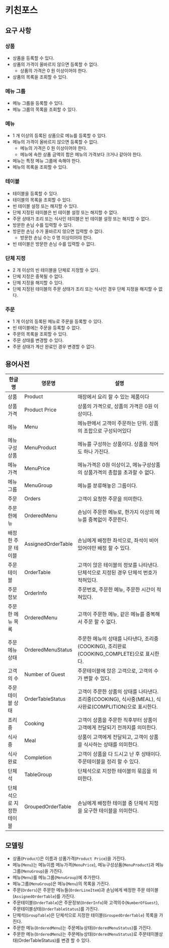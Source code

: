 # 키친포스

## 요구 사항

### 상품

* 상품을 등록할 수 있다.
* 상품의 가격이 올바르지 않으면 등록할 수 없다.
    * 상품의 가격은 0 원 이상이어야 한다.
* 상품의 목록을 조회할 수 있다.

### 메뉴 그룹

* 메뉴 그룹을 등록할 수 있다.
* 메뉴 그룹의 목록을 조회할 수 있다.

### 메뉴

* 1 개 이상의 등록된 상품으로 메뉴를 등록할 수 있다.
* 메뉴의 가격이 올바르지 않으면 등록할 수 없다.
    * 메뉴의 가격은 0 원 이상이어야 한다.
    * 메뉴에 속한 상품 금액의 합은 메뉴의 가격보다 크거나 같아야 한다.
* 메뉴는 특정 메뉴 그룹에 속해야 한다.
* 메뉴의 목록을 조회할 수 있다.

### 테이블

* 테이블을 등록할 수 있다.
* 테이블의 목록을 조회할 수 있다.
* 빈 테이블 설정 또는 해지할 수 있다.
* 단체 지정된 테이블은 빈 테이블 설정 또는 해지할 수 없다.
* 주문 상태가 조리 또는 식사인 테이블은 빈 테이블 설정 또는 해지할 수 없다.
* 방문한 손님 수를 입력할 수 있다.
* 방문한 손님 수가 올바르지 않으면 입력할 수 없다.
    * 방문한 손님 수는 0 명 이상이어야 한다.
* 빈 테이블은 방문한 손님 수를 입력할 수 없다.

### 단체 지정

* 2 개 이상의 빈 테이블을 단체로 지정할 수 있다.
* 단체 지정은 중복될 수 없다.
* 단체 지정을 해지할 수 있다.
* 단체 지정된 테이블의 주문 상태가 조리 또는 식사인 경우 단체 지정을 해지할 수 없다.

### 주문

* 1 개 이상의 등록된 메뉴로 주문을 등록할 수 있다.
* 빈 테이블에는 주문을 등록할 수 없다.
* 주문의 목록을 조회할 수 있다.
* 주문 상태를 변경할 수 있다.
* 주문 상태가 계산 완료인 경우 변경할 수 없다.

## 용어사전

|한글명|영문명|설명|
|---|---|---|
|상품|Product|매장에서 요리 할 수 있는 제품이다|
|상품가격|Product Price|상품의 가격으로, 상품의 가격은 0원 이상이다.|
|메뉴|Menu|메뉴판에서 고객이 주문하는 단위. 상품의 조합으로 구성되어있다|
|메뉴구성상품|MenuProduct|메뉴를 구성하는 상품이다. 상품을 적어도 하나 가진다.|
|메뉴가격|MenuPrice|메뉴가격은 0원 이상이고, 메뉴구성상품의 상품가격의 총합을 초과할 수 없다.|
|메뉴그룹|MenuGroup|메뉴를 분류해놓은 그룹이다.|
|주문|Orders|고객이 요청한 주문을 의미한다.|
|주문한메뉴|OrderedMenu|손님이 주문한 메뉴로, 한가지 이상의 메뉴를 중복없이 주문한다.|
|배정한 주문 테이블|AssignedOrderTable|손님에게 배정한 좌석으로, 좌석이 비어있어야만 배정 할 수 있다.|
|주문테이블|OrderTable|고객이 앉은 테이블의 정보를 나타낸다. 단체석으로 지정된 경우 단체석 번호가 적혀있다.|
|주문정보|OrderInfo|주문번호, 주문한 메뉴, 주문한 시간이 적혀있다.|
|주문한 메뉴 목록|OrderedMenu|고객이 주문한 메뉴, 같은 메뉴를 중복해서 주문 할 수 없다.|
|주문메뉴상태|OrderedMenuStatus|주문한 메뉴의 상태를 나타낸다, 조리중(COOKING), 조리완료(COOKING_COMPLETE)으로 표시한다.|
|고객의 수|Number of Guest|주문테이블에 앉은 고객으로, 고객의 수가 변할 수 있다.|
|주문테이블 상태|OrderTableStatus|고객이 주문한 상품의 상태를 나타낸다. 조리중(COOKING), 식사중(MEAL), 식사완료(COMPLITION)으로 표시한다.|
|조리중|Cooking|고객이 상품을 주문한 직후부터 상품이 고객에게 전달되기 전까지를 의미한다.|
|식사중|Meal|상품이 고객에게 전달되고, 고객이 상품을 식사하는 상태를 의미한다.|
|식사완료|Completion|고객이 상품을 다 드시고 난 후 상태이다. 주문테이블을 정리 할 수 있다.|
|단체석|TableGroup|단체석으로 지정한 테이블의 묶음을 의미한다.|
|단체석으로 지정한 테이블|GroupedOrderTable|손님에게 배정한 테이블 중 단체석 지정을 요구한 테이블을 의미한다.|

## 모델링

- 상품(``Product``)은 이름과 상품가격(``Product Price``)을 가진다.
- 메뉴(``Menu``)는 메뉴이름 메뉴가격(``MenuPrice``), 메뉴구성상품(``MenuProduct``)과 메뉴그룹(``MenuGroup``)을 가진다.
- 메뉴(``Menu``)를 메뉴그룹(``MenuGroup``)에 추가한다.
- 메뉴그룹(``MenuGroup``)은 메뉴(``Menu``)의 목록을 가진다.
- 주문(``Orders``)은 주문한 메뉴들(``OrderLineItem``)과 손님에게 배정한 주문 테이블(``AssignedOrderTable``)를 가진다.
- 주문테이블(``OrderTable``)은 주문정보(``OrderInfo``)와 고객의수(``NumberOfGuest``), 주문테이블상태(``OrderTableStatus``)를 가진다.
- 단체석(``GroupTable``)은 단체석으로 지정한 테이블(``GroupedOrderTable``) 목록을 가진다.
- 주문한 메뉴(``OrderedMenu``)는 주문메뉴상태(``OrderedMenuStatus``)를 가진다.
- 주문한 메뉴(``OrderedMenu``)는 주문메뉴상태(``OrderedMenuStatus``)로 주문테이블상태(OrderTableStatus)를 변경 할 수 있다.
